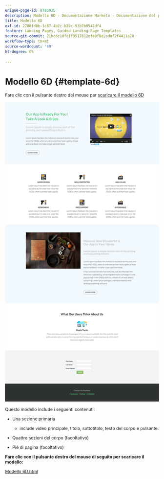 ```yaml
---
unique-page-id: 8783935
description: Modello 6D - Documentazione Marketo - Documentazione del prodotto
title: Modello 6D
exl-id: 2708fd0b-1c87-4b2c-b28c-93b7b8547df4
feature: Landing Pages, Guided Landing Page Templates
source-git-commit: 21bcdc10fe1f3517612efe0f8e2adaf2f4411a70
workflow-type: tm+mt
source-wordcount: '49'
ht-degree: 0%

---
```


# Modello 6D {#template-6d}

Fare clic con il pulsante destro del mouse per [scaricare il modello 6D](https://experienceleague.adobe.com/landing/marketo/lp-templates/template-6d.html?lang=it)

![](assets/image2015-7-29-12-3a1-3a21.png)

Questo modello include i seguenti contenuti:

* Una sezione primaria

   * include video principale, titolo, sottotitolo, testo del corpo e pulsante.

* Quattro sezioni del corpo (facoltativo)
* Piè di pagina (facoltativo)

**Fare clic con il pulsante destro del mouse di seguito per scaricare il modello:**

[Modello 6D.html](https://experienceleague.adobe.com/landing/marketo/lp-templates/template-6d.html?lang=it)

